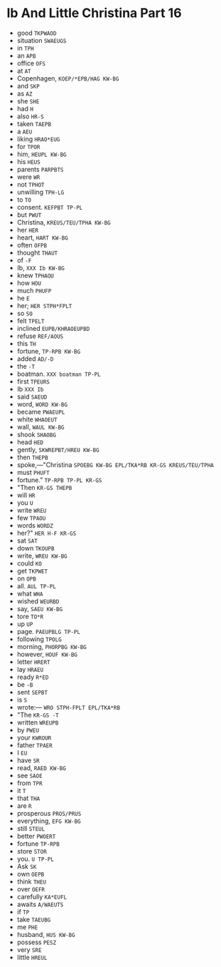 # Ib And Little Christina Part 16

* good `TKPWAOD`
* situation `SWAEUGS`
* in `TPH`
* an `APB`
* office `OFS`
* at `AT`
* Copenhagen, `KOEP/*EPB/HAG KW-BG`
* and `SKP`
* as `AZ`
* she `SHE`
* had `H`
* also `HR-S`
* taken `TAEPB`
* a `AEU`
* liking `HRAO*EUG`
* for `TPOR`
* him, `HEUPL KW-BG`
* his `HEUS`
* parents `PARPBTS`
* were `WR`
* not `TPHOT`
* unwilling `TPH-LG`
* to `TO`
* consent. `KEFPBT TP-PL`
* but `PWUT`
* Christina, `KREUS/TEU/TPHA KW-BG`
* her `HER`
* heart, `HART KW-BG`
* often `OFPB`
* thought `THAUT`
* of `-F`
* Ib, `XXX Ib KW-BG`
* knew `TPHAOU`
* how `HOU`
* much `PHUFP`
* he `E`
* her; `HER STPH*FPLT`
* so `SO`
* felt `TPELT`
* inclined `EUPB/KHRAOEUPBD`
* refuse `REF/AOUS`
* this `TH`
* fortune, `TP-RPB KW-BG`
* added `AD/-D`
* the `-T`
* boatman. `XXX boatman TP-PL`
* first `TPEURS`
* Ib `XXX Ib`
* said `SAEUD`
* word, `WORD KW-BG`
* became `PWAEUPL`
* white `WHAOEUT`
* wall, `WAUL KW-BG`
* shook `SHAOBG`
* head `HED`
* gently, `SKWREPBT/HREU KW-BG`
* then `THEPB`
* spoke,—"Christina `SPOEBG KW-BG EPL/TKA*RB KR-GS KREUS/TEU/TPHA`
* must `PHUFT`
* fortune." `TP-RPB TP-PL KR-GS`
* "Then `KR-GS THEPB`
* will `HR`
* you `U`
* write `WREU`
* few `TPAOU`
* words `WORDZ`
* her?" `HER H-F KR-GS`
* sat `SAT`
* down `TKOUPB`
* write, `WREU KW-BG`
* could `KO`
* get `TKPWET`
* on `OPB`
* all. `AUL TP-PL`
* what `WHA`
* wished `WEURBD`
* say, `SAEU KW-BG`
* tore `TO*R`
* up `UP`
* page. `PAEUPBLG TP-PL`
* following `TPOLG`
* morning, `PHORPBG KW-BG`
* however, `HOUF KW-BG`
* letter `HRERT`
* lay `HRAEU`
* ready `R*ED`
* be `-B`
* sent `SEPBT`
* is `S`
* wrote:— `WRO STPH-FPLT EPL/TKA*RB`
* "The `KR-GS -T`
* written `WREUPB`
* by `PWEU`
* your `KWROUR`
* father `TPAER`
* I `EU`
* have `SR`
* read, `RAED KW-BG`
* see `SAOE`
* from `TPR`
* it `T`
* that `THA`
* are `R`
* prosperous `PROS/PRUS`
* everything, `EFG KW-BG`
* still `STEUL`
* better `PWOERT`
* fortune `TP-RPB`
* store `STOR`
* you. `U TP-PL`
* Ask `SK`
* own `OEPB`
* think `THEU`
* over `OEFR`
* carefully `KA*EUFL`
* awaits `A/WAEUTS`
* if `TP`
* take `TAEUBG`
* me `PHE`
* husband, `HUS KW-BG`
* possess `PESZ`
* very `SRE`
* little `HREUL`
